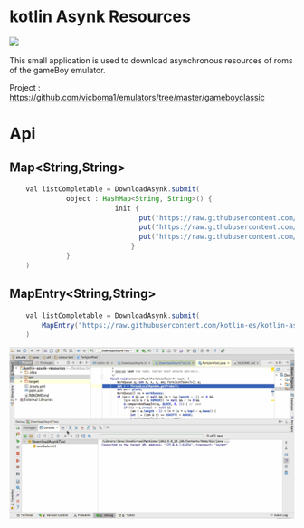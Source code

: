 # kotlin Asynk Resources

![](https://travis-ci.org/kotlin-es/kotlin-asynk-resources.svg?branch=master)

This small application is used to download asynchronous resources of roms of the gameBoy emulator.

Project : https://github.com/vicboma1/emulators/tree/master/gameboyclassic


# Api

##  Map<String,String>

```java
    val listCompletable = DownloadAsynk.submit(
              object : HashMap<String, String>() {
                          init {
                                put("https://raw.githubusercontent.com/kotlin-es/kotlin-asynk-resources/master/src/main/resource/AeroStar(J)%5B!%5D.zip", "./src/Aero-Star.zip")
                                put("https://raw.githubusercontent.com/kotlin-es/kotlin-asynk-resources/master/src/main/resource/Alien3(J)%5B!%5D.zip", "Alien-3.zip")
                                put("https://raw.githubusercontent.com/kotlin-es/kotlin-asynk-resources/master/src/main/resource/SuperMarioLand2-6GoldenCoins(UE)(V1.2)%5B!%5D.zip","Super-Mario-Land-2-6-Golden-Coins.zip")
                              }
              }
    )
```

##  MapEntry<String,String>

```java
    val listCompletable = DownloadAsynk.submit(
        MapEntry("https://raw.githubusercontent.com/kotlin-es/kotlin-asynk-resources/master/src/main/resource/SuperMarioLand2-6GoldenCoins(UE)(V1.2)%5B!%5D.zip","Super-Mario-Land-2-6-Golden-Coins.zip")
    )
```

![](https://github.com/kotlin-es/kotlin-asynk-resources/blob/master/src/main/resource/Asynk-Resources.gif)
